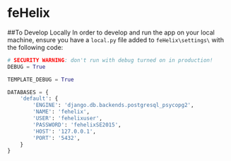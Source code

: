 # feHelix
##To Develop Locally
In order to develop and run the app on your local machine, ensure you have a `local.py` file added to `feHelix\settings\` with the following code:
```python
# SECURITY WARNING: don't run with debug turned on in production!
DEBUG = True

TEMPLATE_DEBUG = True

DATABASES = {
    'default': {
        'ENGINE': 'django.db.backends.postgresql_psycopg2',
        'NAME': 'fehelix',
		'USER': 'fehelixuser',
		'PASSWORD': 'fehelixSE2015',
		'HOST': '127.0.0.1',
		'PORT': '5432',
    }
}
```

